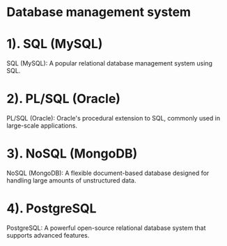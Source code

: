 # Database management system 
# 1). SQL (MySQL)
SQL (MySQL): A popular relational database management system using SQL.

# 2). PL/SQL (Oracle)
PL/SQL (Oracle): Oracle's procedural extension to SQL, commonly used in large-scale applications.

# 3). NoSQL (MongoDB)
NoSQL (MongoDB): A flexible document-based database designed for handling large amounts of unstructured data.

# 4). PostgreSQL 
PostgreSQL: A powerful open-source relational database system that supports advanced features.

